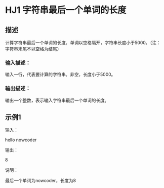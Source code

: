 # HJ1 字符串最后一个单词的长度 

## 描述
计算字符串最后一个单词的长度，单词以空格隔开，字符串长度小于5000。（注：字符串末尾不以空格为结尾）

### 输入描述：

输入一行，代表要计算的字符串，非空，长度小于5000。

### 输出描述：

输出一个整数，表示输入字符串最后一个单词的长度。

## 示例1

输入：

hello nowcoder

输出：

8

说明：

最后一个单词为nowcoder，长度为8   